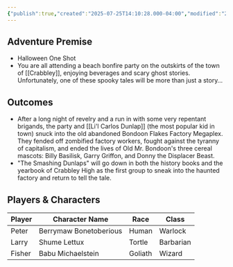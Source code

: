 ```yaml
---
{"publish":true,"created":"2025-07-25T14:10:28.000-04:00","modified":"2025-07-25T10:57:08.000-04:00","published":"2025-07-25T10:57:08.000-04:00","cssclasses":"","DM":"Jordan","Players":["Peter","Larry","Fisher"],"Platform":"Foundry"}
---
```


## Adventure Premise
- Halloween One Shot
- You are all attending a beach bonfire party on the outskirts of the town of [[Crabbley]], enjoying beverages and scary ghost stories. Unfortunately, one of these spooky tales will be more than just a story…

## Outcomes
- After a long night of revelry and a run in with some very repentant brigands, the party and [[Li'l Carlos Dunlap]] (the most popular kid in town) snuck into the old abandoned Bondoon Flakes Factory Megaplex. They fended off zombified factory workers, fought against the tyranny of capitalism, and ended the lives of Old Mr. Bondoon's three cereal mascots: Billy Basilisk, Garry Griffon, and Donny the Displacer Beast.
- "The Smashing Dunlaps" will go down in both the history books and the yearbook of Crabbley High as the first group to sneak into the haunted factory and return to tell the tale.

## Players & Characters
| Player              | Character Name       | Race    | Class     |
| ------------------- | -------------------- | ------- | --------- |
| Peter | Berrymaw Bonetoberious | Human   | Warlock   |
| Larry | Shume Lettux         | Tortle  | Barbarian |
| Fisher | Babu Michaelstein    | Goliath | Wizard    |
